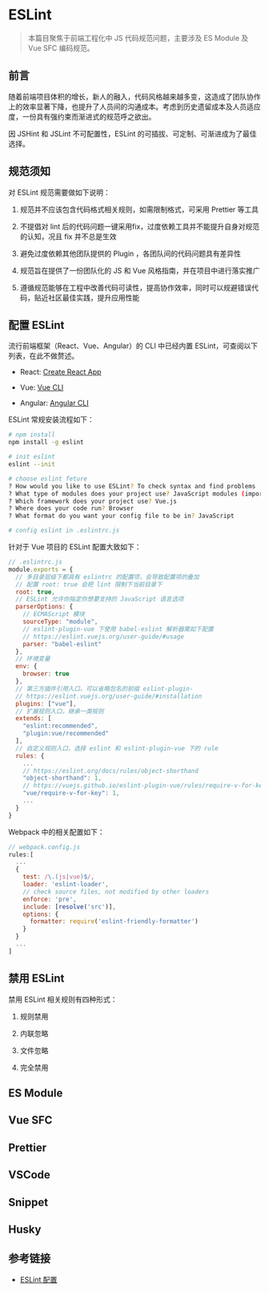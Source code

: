 # ESLint

> 本篇目聚焦于前端工程化中 JS 代码规范问题，主要涉及 ES Module 及 Vue SFC 编码规范。

## 前言

  随着前端项目体积的增长，新人的融入，代码风格越来越多变，这造成了团队协作上的效率显著下降，也提升了人员间的沟通成本。考虑到历史遗留成本及人员适应度，一份具有强约束而渐进式的规范呼之欲出。

  因 JSHint 和 JSLint 不可配置性，ESLint 的可插拔、可定制、可渐进成为了最佳选择。

## 规范须知

对 ESLint 规范需要做如下说明：

1. 规范并不应该包含代码格式相关规则，如需限制格式，可采用 Prettier 等工具

2. 不提倡对 lint 后的代码问题一键采用fix，过度依赖工具并不能提升自身对规范的认知，况且 fix 并不总是生效

3. 避免过度依赖其他团队提供的 Plugin ，各团队间的代码问题具有差异性

4. 规范旨在提供了一份团队化的 JS 和 Vue 风格指南，并在项目中进行落实推广

5. 遵循规范能够在工程中改善代码可读性，提高协作效率，同时可以规避错误代码，贴近社区最佳实践，提升应用性能

## 配置 ESLint

流行前端框架（React、Vue、Angular）的 CLI 中已经内置 ESLint，可查阅以下列表，在此不做赘述。

- React: [Create React App](https://facebook.github.io/create-react-app/docs/setting-up-your-editor#displaying-lint-output-in-the-editor)

- Vue: [Vue CLI](https://cli.vuejs.org/config/#eslint)

- Angular: [Angular CLI](https://angular.io/cli/lint)

ESLint 常规安装流程如下：

``` bash
# npm install
npm install -g eslint

# init eslint
eslint --init 

# choose eslint feture
? How would you like to use ESLint? To check syntax and find problems
? What type of modules does your project use? JavaScript modules (import/export)
? Which framework does your project use? Vue.js
? Where does your code run? Browser
? What format do you want your config file to be in? JavaScript

# config eslint in .eslintrc.js
```
针对于 Vue 项目的 ESLint 配置大致如下：

```javascript
// .eslintrc.js
module.exports = {
  // 多目录层级下都具有 eslintrc 的配置项，会导致配置项的叠加
  // 配置 root: true 会把 lint 限制下当前目录下
  root: true,
  // ESLint 允许你指定你想要支持的 JavaScript 语言选项
  parserOptions: {
    // ECMAScript 模块
    sourceType: "module",
    // eslint-plugin-vue 下使用 babel-eslint 解析器需如下配置
    // https://eslint.vuejs.org/user-guide/#usage
    parser: "babel-eslint"
  },
  // 环境变量
  env: {
    browser: true
  },
  // 第三方插件引用入口，可以省略包名的前缀 eslint-plugin-
  // https://eslint.vuejs.org/user-guide/#installation
  plugins: ["vue"],
  // 扩展规则入口，继承一类规则
  extends: [
    "eslint:recommended",
    "plugin:vue/recommended"
  ],
  // 自定义规则入口，选择 eslint 和 eslint-plugin-vue 下的 rule
  rules: {
    ...
    // https://eslint.org/docs/rules/object-shorthand
    "object-shorthand": 1,  
    // https://vuejs.github.io/eslint-plugin-vue/rules/require-v-for-key.html
    "vue/require-v-for-key": 1,
    ...
  }
}
```

Webpack 中的相关配置如下：

```javascript
// webpack.config.js
rules:[
  ...
  {
    test: /\.(js|vue)$/,
    loader: 'eslint-loader',
    // check source files, not modified by other loaders
    enforce: 'pre',
    include: [resolve('src')],
    options: {
      formatter: require('eslint-friendly-formatter')
    }
  }
  ...
]
```

## 禁用 ESLint

禁用 ESLint 相关规则有四种形式：

1. 规则禁用



2. 内联忽略

3. 文件忽略

4. 完全禁用

## ES Module



## Vue SFC

## Prettier

## VSCode

## Snippet

## Husky

## 参考链接

- [ESLint 配置](https://www.jianshu.com/p/bf0ffe8e615a)